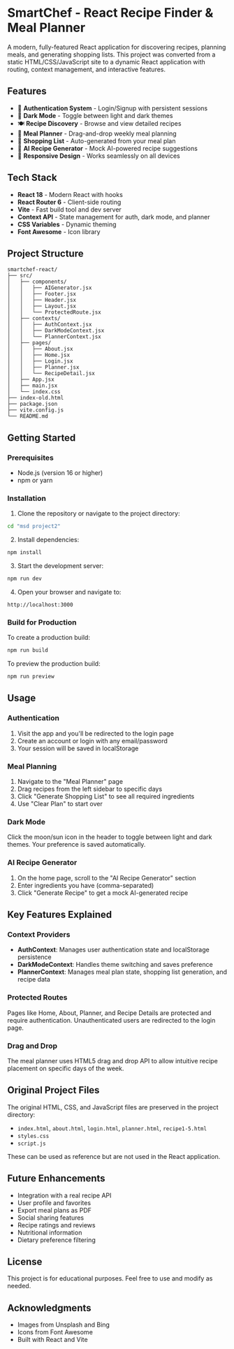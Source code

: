 # SmartChef - React Recipe Finder & Meal Planner

A modern, fully-featured React application for discovering recipes, planning meals, and generating shopping lists. This project was converted from a static HTML/CSS/JavaScript site to a dynamic React application with routing, context management, and interactive features.

## Features

- 🔐 **Authentication System** - Login/Signup with persistent sessions
- 🌙 **Dark Mode** - Toggle between light and dark themes
- 🍽️ **Recipe Discovery** - Browse and view detailed recipes
- 📅 **Meal Planner** - Drag-and-drop weekly meal planning
- 🛒 **Shopping List** - Auto-generated from your meal plan
- 🤖 **AI Recipe Generator** - Mock AI-powered recipe suggestions
- 📱 **Responsive Design** - Works seamlessly on all devices

## Tech Stack

- **React 18** - Modern React with hooks
- **React Router 6** - Client-side routing
- **Vite** - Fast build tool and dev server
- **Context API** - State management for auth, dark mode, and planner
- **CSS Variables** - Dynamic theming
- **Font Awesome** - Icon library

## Project Structure

```
smartchef-react/
├── src/
│   ├── components/
│   │   ├── AIGenerator.jsx
│   │   ├── Footer.jsx
│   │   ├── Header.jsx
│   │   ├── Layout.jsx
│   │   └── ProtectedRoute.jsx
│   ├── contexts/
│   │   ├── AuthContext.jsx
│   │   ├── DarkModeContext.jsx
│   │   └── PlannerContext.jsx
│   ├── pages/
│   │   ├── About.jsx
│   │   ├── Home.jsx
│   │   ├── Login.jsx
│   │   ├── Planner.jsx
│   │   └── RecipeDetail.jsx
│   ├── App.jsx
│   ├── main.jsx
│   └── index.css
├── index-old.html
├── package.json
├── vite.config.js
└── README.md
```

## Getting Started

### Prerequisites

- Node.js (version 16 or higher)
- npm or yarn

### Installation

1. Clone the repository or navigate to the project directory:
```bash
cd "msd project2"
```

2. Install dependencies:
```bash
npm install
```

3. Start the development server:
```bash
npm run dev
```

4. Open your browser and navigate to:
```
http://localhost:3000
```

### Build for Production

To create a production build:

```bash
npm run build
```

To preview the production build:

```bash
npm run preview
```

## Usage

### Authentication

1. Visit the app and you'll be redirected to the login page
2. Create an account or login with any email/password
3. Your session will be saved in localStorage

### Meal Planning

1. Navigate to the "Meal Planner" page
2. Drag recipes from the left sidebar to specific days
3. Click "Generate Shopping List" to see all required ingredients
4. Use "Clear Plan" to start over

### Dark Mode

Click the moon/sun icon in the header to toggle between light and dark themes. Your preference is saved automatically.

### AI Recipe Generator

1. On the home page, scroll to the "AI Recipe Generator" section
2. Enter ingredients you have (comma-separated)
3. Click "Generate Recipe" to get a mock AI-generated recipe

## Key Features Explained

### Context Providers

- **AuthContext**: Manages user authentication state and localStorage persistence
- **DarkModeContext**: Handles theme switching and saves preference
- **PlannerContext**: Manages meal plan state, shopping list generation, and recipe data

### Protected Routes

Pages like Home, About, Planner, and Recipe Details are protected and require authentication. Unauthenticated users are redirected to the login page.

### Drag and Drop

The meal planner uses HTML5 drag and drop API to allow intuitive recipe placement on specific days of the week.

## Original Project Files

The original HTML, CSS, and JavaScript files are preserved in the project directory:
- `index.html`, `about.html`, `login.html`, `planner.html`, `recipe1-5.html`
- `styles.css`
- `script.js`

These can be used as reference but are not used in the React application.

## Future Enhancements

- Integration with a real recipe API
- User profile and favorites
- Export meal plans as PDF
- Social sharing features
- Recipe ratings and reviews
- Nutritional information
- Dietary preference filtering

## License

This project is for educational purposes. Feel free to use and modify as needed.

## Acknowledgments

- Images from Unsplash and Bing
- Icons from Font Awesome
- Built with React and Vite

